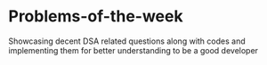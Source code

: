 # Problems-of-the-week
Showcasing decent DSA related questions along with codes and implementing them for better understanding to be a good developer


